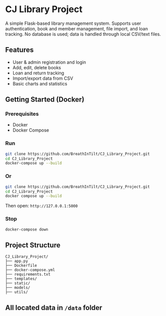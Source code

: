 


# CJ Library Project

A simple Flask-based library management system. Supports user authentication, book and member management, file import, and loan tracking. No database is used; data is handled through local CSV/text files.

## Features

- User & admin registration and login
- Add, edit, delete books
- Loan and return tracking
- Import/export data from CSV
- Basic charts and statistics

## Getting Started (Docker)

### Prerequisites
- Docker
- Docker Compose

### Run

```bash
git clone https://github.com/BreathInTilt/CJ_Library_Project.git
cd CJ_Library_Project
docker-compose up --build
````
### Or
```bash
git clone https://github.com/BreathInTilt/CJ_Library_Project.git
cd CJ_Library_Project
docker compose up --build
```

Then open: `http://127.0.0.1:5000`

### Stop

```bash
docker-compose down
```

## Project Structure

```
CJ_Library_Project/
├── app.py
├── Dockerfile
├── docker-compose.yml
├── requirements.txt
├── templates/
├── static/
├── models/
├── utils/
```

## All located data in `/data` folder
